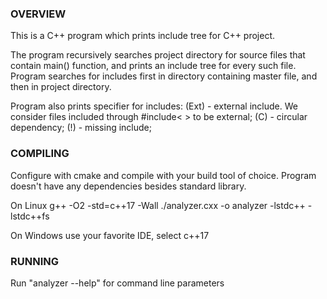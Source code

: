 ### OVERVIEW
This is a C++ program which prints include tree for C++ project.

The program recursively searches project directory for source files that contain main() function, and prints an include tree for every such file. Program searches for includes first in directory containing master file, and then in project directory.

Program also prints specifier for includes:
(Ext) - external include. We consider files included through #include< > to be external;
(C) - circular dependency;
(!) - missing include;

### COMPILING
Configure with cmake and compile with your build tool of choice. Program doesn't have any dependencies besides standard library.

On Linux
g++ -O2 -std=c++17 -Wall ./analyzer.cxx -o analyzer -lstdc++ -lstdc++fs

On Windows
use your favorite IDE, select c++17

### RUNNING
Run "analyzer --help" for command line parameters
